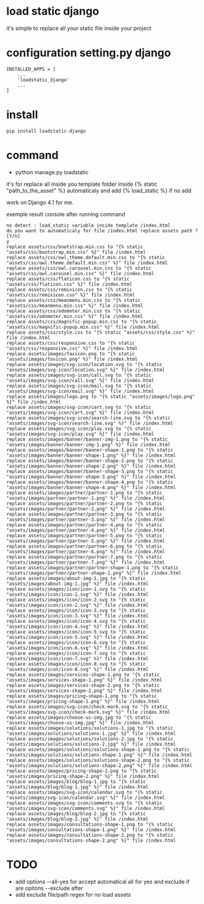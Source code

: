 # load static django

it's simple to replace all your static file inside your project  

# configuration setting.py django

```
INSTALLED_APPS = [
    ...
    'loadstatic_django'
    ...
]
```


# install

```pip install loadstatic-django```

# command

- python manage.py loadstatic

it's for replace all inside you template folder inside {% static "path_to_the_asset" %} automaticaly and add {% load_static %} if no add

work on Django 4.1 for me.

exemple result console after running command

```
no detect : load_static variable inside template /index.html
do you want to automaticaly for file /index.html replace assets path ? [Y/n]
y
replace assets/css/bootstrap.min.css to "{% static "assets/css/bootstrap.min.css" %}" file /index.html
replace assets/css/owl.theme.default.min.css to "{% static "assets/css/owl.theme.default.min.css" %}" file /index.html
replace assets/css/owl.carousel.min.css to "{% static "assets/css/owl.carousel.min.css" %}" file /index.html
replace assets/css/flaticon.css to "{% static "assets/css/flaticon.css" %}" file /index.html
replace assets/css/remixicon.css to "{% static "assets/css/remixicon.css" %}" file /index.html
replace assets/css/meanmenu.min.css to "{% static "assets/css/meanmenu.min.css" %}" file /index.html
replace assets/css/odometer.min.css to "{% static "assets/css/odometer.min.css" %}" file /index.html
replace assets/css/magnific-popup.min.css to "{% static "assets/css/magnific-popup.min.css" %}" file /index.html
replace assets/css/style.css to "{% static "assets/css/style.css" %}" file /index.html
replace assets/css/responsive.css to "{% static "assets/css/responsive.css" %}" file /index.html
replace assets/images/favicon.png to "{% static "assets/images/favicon.png" %}" file /index.html
replace assets/images/svg-icon/location.svg to "{% static "assets/images/svg-icon/location.svg" %}" file /index.html
replace assets/images/svg-icon/call.svg to "{% static "assets/images/svg-icon/call.svg" %}" file /index.html
replace assets/images/svg-icon/mail.svg to "{% static "assets/images/svg-icon/mail.svg" %}" file /index.html
replace assets/images/logo.png to "{% static "assets/images/logo.png" %}" file /index.html
replace assets/images/svg-icon/cart.svg to "{% static "assets/images/svg-icon/cart.svg" %}" file /index.html
replace assets/images/svg-icon/search-line.svg to "{% static "assets/images/svg-icon/search-line.svg" %}" file /index.html
replace assets/images/svg-icon/play.svg to "{% static "assets/images/svg-icon/play.svg" %}" file /index.html
replace assets/images/banner/banner-img-1.png to "{% static "assets/images/banner/banner-img-1.png" %}" file /index.html
replace assets/images/banner/banner-shape-1.png to "{% static "assets/images/banner/banner-shape-1.png" %}" file /index.html
replace assets/images/banner/banner-shape-2.png to "{% static "assets/images/banner/banner-shape-2.png" %}" file /index.html
replace assets/images/banner/banner-shape-3.png to "{% static "assets/images/banner/banner-shape-3.png" %}" file /index.html
replace assets/images/banner/banner-shape-4.png to "{% static "assets/images/banner/banner-shape-4.png" %}" file /index.html
replace assets/images/partner/partner-1.png to "{% static "assets/images/partner/partner-1.png" %}" file /index.html
replace assets/images/partner/partner-2.png to "{% static "assets/images/partner/partner-2.png" %}" file /index.html
replace assets/images/partner/partner-3.png to "{% static "assets/images/partner/partner-3.png" %}" file /index.html
replace assets/images/partner/partner-4.png to "{% static "assets/images/partner/partner-4.png" %}" file /index.html
replace assets/images/partner/partner-5.png to "{% static "assets/images/partner/partner-5.png" %}" file /index.html
replace assets/images/partner/partner-6.png to "{% static "assets/images/partner/partner-6.png" %}" file /index.html
replace assets/images/partner/partner-7.png to "{% static "assets/images/partner/partner-7.png" %}" file /index.html
replace assets/images/partner/partner-shape-1.png to "{% static "assets/images/partner/partner-shape-1.png" %}" file /index.html
replace assets/images/about-img-1.jpg to "{% static "assets/images/about-img-1.jpg" %}" file /index.html
replace assets/images/icon/icon-1.svg to "{% static "assets/images/icon/icon-1.svg" %}" file /index.html
replace assets/images/icon/icon-2.svg to "{% static "assets/images/icon/icon-2.svg" %}" file /index.html
replace assets/images/icon/icon-3.svg to "{% static "assets/images/icon/icon-3.svg" %}" file /index.html
replace assets/images/icon/icon-4.svg to "{% static "assets/images/icon/icon-4.svg" %}" file /index.html
replace assets/images/icon/icon-5.svg to "{% static "assets/images/icon/icon-5.svg" %}" file /index.html
replace assets/images/icon/icon-6.svg to "{% static "assets/images/icon/icon-6.svg" %}" file /index.html
replace assets/images/icon/icon-7.svg to "{% static "assets/images/icon/icon-7.svg" %}" file /index.html
replace assets/images/icon/icon-8.svg to "{% static "assets/images/icon/icon-8.svg" %}" file /index.html
replace assets/images/services-shape-1.png to "{% static "assets/images/services-shape-1.png" %}" file /index.html
replace assets/images/services-shape-2.png to "{% static "assets/images/services-shape-2.png" %}" file /index.html
replace assets/images/pricing-shape-1.png to "{% static "assets/images/pricing-shape-1.png" %}" file /index.html
replace assets/images/svg-icon/check-mark.svg to "{% static "assets/images/svg-icon/check-mark.svg" %}" file /index.html
replace assets/images/choose-us-img.jpg to "{% static "assets/images/choose-us-img.jpg" %}" file /index.html
replace assets/images/solutions/solutions-1.jpg to "{% static "assets/images/solutions/solutions-1.jpg" %}" file /index.html
replace assets/images/solutions/solutions-2.jpg to "{% static "assets/images/solutions/solutions-2.jpg" %}" file /index.html
replace assets/images/solutions/solutions-shape-1.png to "{% static "assets/images/solutions/solutions-shape-1.png" %}" file /index.html
replace assets/images/solutions/solutions-shape-2.png to "{% static "assets/images/solutions/solutions-shape-2.png" %}" file /index.html
replace assets/images/pricing-shape-2.png to "{% static "assets/images/pricing-shape-2.png" %}" file /index.html
replace assets/images/blog/blog-1.jpg to "{% static "assets/images/blog/blog-1.jpg" %}" file /index.html
replace assets/images/svg-icon/calendar.svg to "{% static "assets/images/svg-icon/calendar.svg" %}" file /index.html
replace assets/images/svg-icon/comments.svg to "{% static "assets/images/svg-icon/comments.svg" %}" file /index.html
replace assets/images/blog/blog-2.jpg to "{% static "assets/images/blog/blog-2.jpg" %}" file /index.html
replace assets/images/consultations-shape-1.png to "{% static "assets/images/consultations-shape-1.png" %}" file /index.html
replace assets/images/consultations-shape-2.png to "{% static "assets/images/consultations-shape-2.png" %}" file /index.html

```

# TODO
- add options --all-yes for accept automatical all for yes and exclude if are opitons --exclude after
- add exclude file/path regex for no load assets
